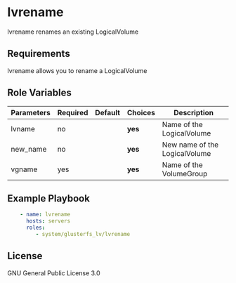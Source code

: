 lvrename
=========

lvrename renames an existing LogicalVolume

Requirements
------------
lvrename allows you to rename a LogicalVolume

Role Variables
--------------

| Parameters      | Required | Default | Choices        | Description                  |
| ----------      | -------- | ------- | -------        | -----------                  |
|lvname           |no        |         |**yes**         | Name of the LogicalVolume    |
|new_name         |no        |         |**yes**         | New name of the LogicalVolume|
|vgname           |yes       |         |**yes**         | Name of the VolumeGroup      |

Example Playbook
----------------

```yaml
    - name: lvrename
      hosts: servers
      roles:
         - system/glusterfs_lv/lvrename
```

License
-------

GNU General Public License 3.0
